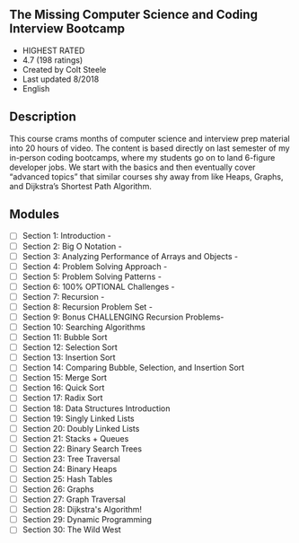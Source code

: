 


## The Missing Computer Science and Coding Interview Bootcamp
- HIGHEST RATED
- 4.7 (198 ratings)
- Created by Colt Steele
- Last updated 8/2018
- English

## Description
This course crams months of computer science and interview prep material into 20 hours of video.
The content is based directly on last semester of my in-person coding bootcamps, where my students go on to land 6-figure developer jobs.
We start with the basics and then eventually cover “advanced topics” that similar courses shy away from like Heaps, Graphs,
and Dijkstra’s Shortest Path Algorithm.

## Modules

- [ ] Section 1: Introduction - 
- [ ] Section 2: Big O Notation - 
- [ ] Section 3: Analyzing Performance of Arrays and Objects -
- [ ] Section 4: Problem Solving Approach - 
- [ ] Section 5: Problem Solving Patterns - 
- [ ] Section 6: 100% OPTIONAL Challenges - 
- [ ] Section 7: Recursion - 
- [ ] Section 8: Recursion Problem Set - 
- [ ] Section 9: Bonus CHALLENGING Recursion Problems-  
- [ ] Section 10: Searching Algorithms 
- [ ] Section 11: Bubble Sort
- [ ] Section 12: Selection Sort
- [ ] Section 13: Insertion Sort
- [ ] Section 14: Comparing Bubble, Selection, and Insertion Sort
- [ ] Section 15: Merge Sort
- [ ] Section 16: Quick Sort
- [ ] Section 17: Radix Sort
- [ ] Section 18: Data Structures Introduction
- [ ] Section 19: Singly Linked Lists
- [ ] Section 20: Doubly Linked Lists
- [ ] Section 21: Stacks + Queues
- [ ] Section 22: Binary Search Trees
- [ ] Section 23: Tree Traversal
- [ ] Section 24: Binary Heaps
- [ ] Section 25: Hash Tables
- [ ] Section 26: Graphs
- [ ] Section 27: Graph Traversal
- [ ] Section 28: Dijkstra's Algorithm!
- [ ] Section 29: Dynamic Programming
- [ ] Section 30: The Wild West
